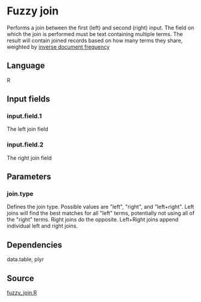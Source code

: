 # Fuzzy join

Performs a join between the first (left) and second (right) input. The field on which the join is performed must be text containing multiple terms. The result will contain joined records based on how many terms they share, weighted by [inverse document frequency](https://en.wikipedia.org/wiki/Tf%E2%80%93idf)

## Language
R

## Input fields
### input.field.1
The left join field
### input.field.2
The right join field

## Parameters
### join.type
Defines the join type. Possible values are "left", "right", and "left+right". Left joins will find the best matches for all "left" terms, potentially not using all of the "right" terms. Right joins do the opposite. Left+Right joins append individual left and right joins.

## Dependencies
data.table, plyr

## Source
[fuzzy_join.R](https://github.com/visokio/omniscope-custom-blocks/blob/master/Preparation/Fuzzy%20Join/R/fuzzy_join.R)
